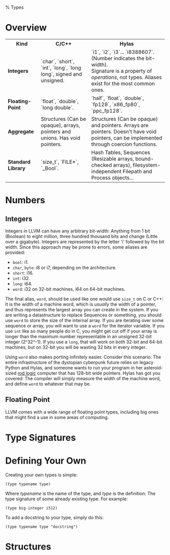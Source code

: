 % Types

# Overview

<table>
    <tr>
        <th><strong>Kind</strong></th><th><strong>C/C++</strong></th><th><strong>Hylas</strong></th>
    </tr>
    <tr>
        <td><strong>Integers</strong></td><td><span>`char`, `short`, `int`, `long`, `long long`, signed and unsigned.</span></td>
        <td><span>`i1`, `i2`, `i3`... `i8388607`. (Number indicates the bit-width).<br> Signature is a property of <em>operations</em>, not types.
        Aliases exist for the most common ones.</span></td>
    </tr>
    <tr>
        <td><strong>Floating-Point</strong></td><td><span>`float`, `double`, `long double`.</span></td>
		<td><span>`half`, `float`, `double`, `fp128`, `x86_fp80`, `ppc_fp128`.</span></td>
    </tr>
    <tr>
        <td><strong>Aggregate</strong></td><td><span>Structures (Can be opaque), arrays, pointers and unions. Has void pointers.</td><td>Structures (Can be opaque) and pointers. Arrays are pointers. Doesn't have void pointers, can be implemented through coercion functions.</span></td>
    </tr>
    <tr>
        <td><strong>Standard Library</strong></td><td><span>`size_t`, `FILE*`, `_Bool`.</span></td>
		<td><span>Hash Tables, Sequences (Resizable arrays, bound-checked arrays), filesystem-independent Filepath and Process objects...</span></td>
    </tr>
</table>

# Numbers

## Integers

Integers in LLVM can have any arbitrary bit-width: Anything from 1 bit (Boolean) to eight million, three hundred thousand bits and change (Little over a gigabyte). Integers are represented by the letter 'i' followed by the bit width. Since this approach may be prone to errors, some aliases are provided:

* `bool`: i1.
* `char`, `byte`: i8 or i7, depending on the architecture.
* `short`: i16.
* `int`: i32.
* `long`: i64.
* `word`: i32 on 32-bit machines, i64 on 64-bit machines.

The final alias, `word`, should be used like one would use `size_t` on C or C++: It is the width of a machine word, which is _usually_ the width of a pointer, and thus represents the largest array you can create in the system. If you are writing a datastructure to replace Sequences or something, you should use `word` to store the size of the internal array. If you are iterating over some sequence or array, you will want to use a `word` for the iterator variable. If you use `int` like so many people do in C, you might get cut off if your array is longer than the maximum number representable in an unsigned 32-bit integer (2^32^-1). If you use a `long`, that will work on both 32-bit and 64-bit machines, but on 32-bit you will be wasting 32 bits in every integer.

Using `word` also makes porting infinitely easier. Consider this scenario: The entire infrastructure of the dystopian cyberpunk future relies on legacy Python and Hylas, and someone wants to run your program in her asteroid-sized [rod logic](http://www.halcyon.com/nanojbl/NanoConProc/nanocon2.html) computer that has 128-bit wide pointers. Hylas has got you covered: The compiler will simply measure the width of the machine word, and define `word` to whatever that may be.

## Floating Point

LLVM comes with a wide range of floating point types, including big ones that might find a use in some areas of computing.

# Type Signatures



# Defining Your Own

Creating your own types is simple:

~~~~~~~~~~~~~~~~~~~~~~~~~~~~~~~~~~~~~~~~~~ {.commonlisp .Hylas}
(type typename type)
~~~~~~~~~~~~~~~~~~~~~~~~~~~~~~~~~~~~~~~~~~~~ 

Where _typename_ is the name of the type, and _type_ is the definition: The type signature of some already existing type. For example:

~~~~~~~~~~~~~~~~~~~~~~~~~~~~~~~~~~~~~~~~~~ {.commonlisp .Hylas}
(type big-integer i512)
~~~~~~~~~~~~~~~~~~~~~~~~~~~~~~~~~~~~~~~~~~~~ 

To add a docstring to your type, simply do this:

~~~~~~~~~~~~~~~~~~~~~~~~~~~~~~~~~~~~~~~~~~ {.commonlisp .Hylas}
(type typename type "docstring")
~~~~~~~~~~~~~~~~~~~~~~~~~~~~~~~~~~~~~~~~~~~~ 

# Structures